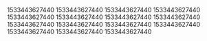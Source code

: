 1533443627440
1533443627440
1533443627440
1533443627440
1533443627440
1533443627440
1533443627440
1533443627440
1533443627440
1533443627440
1533443627440
1533443627440
1533443627440
1533443627440
1533443627440